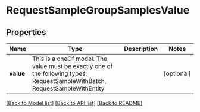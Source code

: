 # RequestSampleGroupSamplesValue



## Properties
Name | Type | Description | Notes
------------ | ------------- | ------------- | -------------
**value** | This is a oneOf model. The value must be exactly one of the following types: RequestSampleWithBatch, RequestSampleWithEntity |  | [optional] 




[[Back to Model list]](../README.md#models) [[Back to API list]](../README.md#api-endpoints) [[Back to README]](../README.md)



